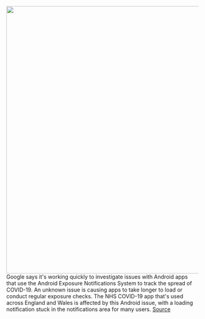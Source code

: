 <img src='https://cdn.vox-cdn.com/thumbor/ppQ_CHYexEEJfJfSPfi8_BuZRlY=/0x0:2040x1360/1200x800/filters:focal(857x517:1183x843)/cdn.vox-cdn.com/uploads/chorus_image/image/68660443/acastro_180427_1777_0001.0.jpg' width='700px' /><br/>
Google says it's working quickly to investigate issues with Android apps that use the Android Exposure Notifications System to track the spread of COVID-19. An unknown issue is causing apps to take longer to load or conduct regular exposure checks. The NHS COVID-19 app that's used across England and Wales is affected by this Android issue, with a loading notification stuck in the notifications area for many users.
<a href='https://www.theverge.com/2021/1/13/22228594/google-coronavirus-tracking-app-exposure-notifications-issues-problems'> Source <a/>